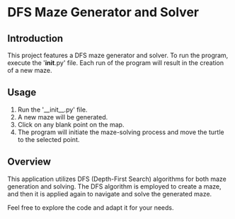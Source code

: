 # DFS Maze Generator and Solver

## Introduction

This project features a DFS maze generator and solver. To run the program, execute the '__init__.py' file. Each run of the program will result in the creation of a new maze.

## Usage

1. Run the '\_\_init\_\_.py' file.
2. A new maze will be generated.
3. Click on any blank point on the map.
4. The program will initiate the maze-solving process and move the turtle to the selected point.

## Overview

This application utilizes DFS (Depth-First Search) algorithms for both maze generation and solving. The DFS algorithm is employed to create a maze, and then it is applied again to navigate and solve the generated maze.

Feel free to explore the code and adapt it for your needs.
